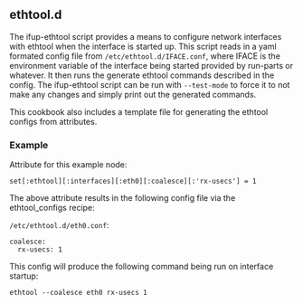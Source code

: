 ## ethtool.d

The ifup-ethtool script provides a means to configure network interfaces with ethtool when the interface is started up. This script reads in a yaml formated config file from `/etc/ethtool.d/IFACE.conf`, where IFACE is the environment variable of the interface being started provided by run-parts or whatever. It then runs the generate ethtool commands described in the config. The ifup-ethtool script can be run with `--test-mode` to force it to not make any changes and simply print out the generated commands.

This cookbook also includes a template file for generating the ethtool configs from attributes.

### Example

Attribute for this example node:

    set[:ethtool][:interfaces][:eth0][:coalesce][:'rx-usecs'] = 1

The above attribute results in the following config file via the ethtool_configs recipe:

`/etc/ethtool.d/eth0.conf`:

    coalesce:
      rx-usecs: 1

This config will produce the following command being run on interface startup:

    ethtool --coalesce eth0 rx-usecs 1